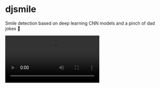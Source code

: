 # djsmile
Smile detection based on deep learning CNN models and a pinch of dad jokes 👨

<video controls>
  <source src="./static/videos/djfs_screen_recording.m4v" type="video/mp4">
</video>

